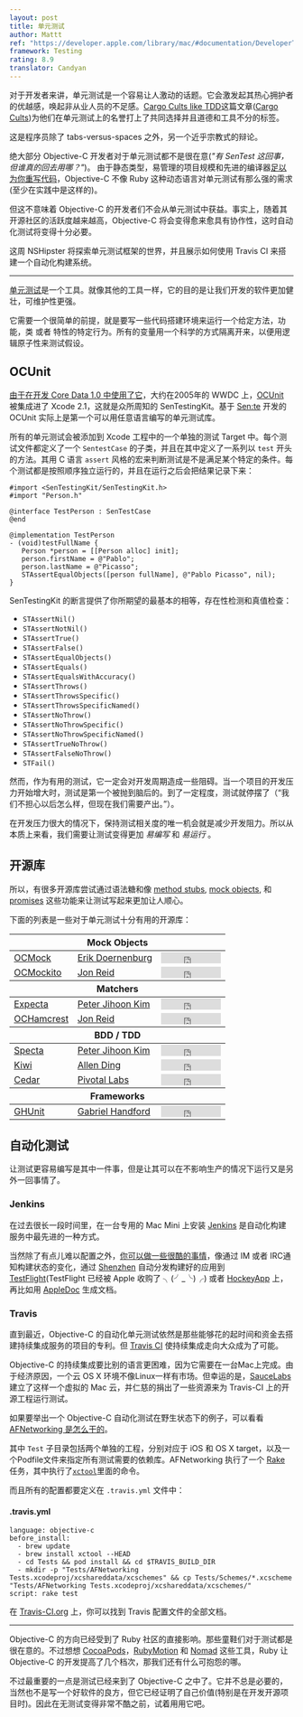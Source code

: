 ```yaml
---
layout: post
title: 单元测试
author: Mattt
ref: "https://developer.apple.com/library/mac/#documentation/DeveloperTools/Conceptual/UnitTesting/00-About_Unit_Testing/about.html"
framework: Testing
rating: 8.9
translator: Candyan
---
```


对于开发者来讲，单元测试是一个容易让人激动的话题。它会激发起其热心拥护者的优越感，唤起非从业人员的不足感。[Cargo Cults like TDD](http://ntoll.org/article/tdd-cargo-cult)这篇文章([Cargo Cults](http://zh.wikipedia.org/wiki/%E8%88%B9%E8%B2%A8%E5%B4%87%E6%8B%9C))为他们在单元测试上的名誉打上了共同选择并且道德和工具不分的标签。

这是程序员除了 tabs-versus-spaces 之外，另一个近乎宗教式的辩论。

绝大部分 Objective-C 开发者对于单元测试都不是很在意(_"有 SenTest 这回事，但谁真的回去用哪？"_)。
由于静态类型，易管理的项目规模和先进的编译器[足以为你重写代码](http://clang.llvm.org/doxygen/Rewriter_8h_source.html)，Objective-C 不像 Ruby 这种动态语言对单元测试有那么强的需求(至少在实践中是这样的)。

但这不意味着 Objective-C 的开发者们不会从单元测试中获益。事实上，随着其开源社区的活跃度越来越高，Objective-C 将会变得愈来愈具有协作性，这时自动化测试将变得十分必要。

这周 NSHipster 将探索单元测试框架的世界，并且展示如何使用 Travis CI 来搭建一个自动化构建系统。

---

[单元测试](https://zh.wikipedia.org/wiki/%E5%8D%95%E5%85%83%E6%B5%8B%E8%AF%95)是一个工具。就像其他的工具一样，它的目的是让我们开发的软件更加健壮，可维护性更强。

它需要一个很简单的前提，就是要写一些代码搭建环境来运行一个给定方法，功能，类 或者 特性的特定行为。所有的变量用一个科学的方式隔离开来，以便用逻辑原子性来测试假设。

## OCUnit

[由于在开发 Core Data 1.0 中使用了它](http://www.friday.com/bbum/2005/09/24/unit-testing)，大约在2005年的 WWDC 上，[OCUnit](http://www.sente.ch/software/ocunit/) 被集成进了 Xcode 2.1，这就是众所周知的 SenTestingKit。基于 [Sen:te](http://www.sente.ch) 开发的 OCUnit 实际上是第一个可以用任意语言编写的单元测试库。

所有的单元测试会被添加到 Xcode 工程中的一个单独的测试 Target 中。每个测试文件都定义了一个 `SentestCase` 的子类，并且在其中定义了一系列以 `test` 开头的方法。其用 C 语言 `assert` 风格的宏来判断测试是不是满足某个特定的条件。每个测试都是按照顺序独立运行的，并且在运行之后会把结果记录下来：

```objc
#import <SenTestingKit/SenTestingKit.h>
#import "Person.h"

@interface TestPerson : SenTestCase
@end

@implementation TestPerson
- (void)testFullName {
   Person *person = [[Person alloc] init];
   person.firstName = @"Pablo";
   person.lastName = @"Picasso";
   STAssertEqualObjects([person fullName], @"Pablo Picasso", nil);
}
```

SenTestingKit 的断言提供了你所期望的最基本的相等，存在性检测和真值检查：

- `STAssertNil()`
- `STAssertNotNil()`
- `STAssertTrue()`
- `STAssertFalse()`
- `STAssertEqualObjects()`
- `STAssertEquals()`
- `STAssertEqualsWithAccuracy()`
- `STAssertThrows()`
- `STAssertThrowsSpecific()`
- `STAssertThrowsSpecificNamed()`
- `STAssertNoThrow()`
- `STAssertNoThrowSpecific()`
- `STAssertNoThrowSpecificNamed()`
- `STAssertTrueNoThrow()`
- `STAssertFalseNoThrow()`
- `STFail()`


然而，作为有用的测试，它一定会对开发周期造成一些阻碍。当一个项目的开发压力开始增大时，测试是第一个被抛到脑后的。到了一定程度，测试就停摆了（“我们不担心以后怎么样，但现在我们需要产出。”）。

在开发压力很大的情况下，保持测试相关度的唯一机会就是减少开发阻力。所以从本质上来看，我们需要让测试变得更加 _易编写_ 和 _易运行_ 。

## 开源库

所以，有很多开源库尝试通过语法糖和像 [method stubs](https://en.wikipedia.org/wiki/Method_stub), [mock objects](https://en.wikipedia.org/wiki/Mock_object), 和 [promises](http://en.wikipedia.org/wiki/Futures_and_promises) 这些功能来让测试写起来更加让人顺心。

下面的列表是一些对于单元测试十分有用的开源库：

<table>
  <thead>
    <th colspan="3">Mock Objects</th>
  </thead>
  <tbody>
    <tr>
      <td><a href="https://github.com/erikdoe/ocmock">OCMock</a></td>
      <td><a href="https://github.com/erikdoe">Erik Doernenburg</a></td>
      <td><iframe src="http://ghbtns.com/github-btn.html?user=erikdoe&repo=ocmock&type=watch&count=true" allowtransparency="true" frameborder="0" scrolling="0" width="106" height="20"></iframe></td>
    </tr>
    <tr>
      <td><a href="https://github.com/jonreid/OCMockito">OCMockito</a></td>
      <td><a href="https://github.com/jonreid">Jon Reid</a></td>
      <td><iframe src="http://ghbtns.com/github-btn.html?user=jonreid&repo=OCMockito&type=watch&count=true" allowtransparency="true" frameborder="0" scrolling="0" width="106" height="20"></iframe></td>
    </tr>
  </tbody>

  <thead>
    <th colspan="3">Matchers</th>
  </thead>
  <tbody>
    <tr>
      <td><a href="https://github.com/specta/expecta">Expecta</a></td>
      <td><a href="https://github.com/petejkim">Peter Jihoon Kim</a></td>
      <td><iframe src="http://ghbtns.com/github-btn.html?user=specta&repo=expecta&type=watch&count=true" allowtransparency="true" frameborder="0" scrolling="0" width="106" height="20"></iframe></td>
    </tr>
    <tr>
      <td><a href="https://github.com/hamcrest/OCHamcrest">OCHamcrest</a></td>
      <td><a href="https://github.com/jonreid">Jon Reid</a></td>
      <td><iframe src="http://ghbtns.com/github-btn.html?user=hamcrest&repo=OCHamcrest&type=watch&count=true" allowtransparency="true" frameborder="0" scrolling="0" width="106" height="20"></iframe></td>
    </tr>
  </tbody>

  <thead>
    <th colspan="3">BDD / TDD</th>
  </thead>
  <tbody>
    <tr>
      <td><a href="https://github.com/specta/specta">Specta</a></td>
      <td><a href="https://github.com/petejkim">Peter Jihoon Kim</a></td>
      <td><iframe src="http://ghbtns.com/github-btn.html?user=specta&repo=specta&type=watch&count=true" allowtransparency="true" frameborder="0" scrolling="0" width="106" height="20"></iframe></td>
    </tr>
    <tr>
      <td><a href="https://github.com/allending/Kiwi">Kiwi</a></td>
      <td><a href="https://github.com/allending">Allen Ding</a></td>
      <td><iframe src="http://ghbtns.com/github-btn.html?user=allending&repo=Kiwi&type=watch&count=true" allowtransparency="true" frameborder="0" scrolling="0" width="106" height="20"></iframe></td>
    </tr>
    <tr>
      <td><a href="https://github.com/pivotal/cedar">Cedar</a></td>
      <td><a href="https://github.com/pivotal">Pivotal Labs</a></td>
      <td><iframe src="http://ghbtns.com/github-btn.html?user=pivotal&repo=cedar&type=watch&count=true" allowtransparency="true" frameborder="0" scrolling="0" width="106" height="20"></iframe></td>
    </tr>
  </tbody>

  <thead>
    <th colspan="3">Frameworks</th>
  </thead>
  <tbody>
    <tr>
      <td><a href="https://github.com/gabriel/gh-unit/">GHUnit</a></td>
      <td><a href="https://github.com/gabriel">Gabriel Handford</a></td>
      <td><iframe src="http://ghbtns.com/github-btn.html?user=gabriel&repo=gh-unit&type=watch&count=true" allowtransparency="true" frameborder="0" scrolling="0" width="106" height="20"></iframe></td>
    </tr>
  </tbody>
</table>

## 自动化测试

让测试更容易编写是其中一件事，但是让其可以在不影响生产的情况下运行又是另外一回事情了。

### Jenkins

在过去很长一段时间里，在一台专用的 Mac Mini 上安装 [Jenkins](http://jenkins-ci.org) 是自动化构建服务中最先进的一种方式。

当然除了有点儿难以配置之外，[你可以做一些很酷的事情](https://speakerdeck.com/subdigital/ios-build-automation-with-jenkins)，像通过 IM 或者 IRC通知构建状态的变化，通过 [Shenzhen](https://github.com/nomad/shenzhen) 自动分发构建好的应用到 [TestFlight](https://testflightapp.com/dashboard/)(TestFlight 已经被 Apple 收购了 ╮(╯_╰)╭) 或者 [HockeyApp](http://hockeyapp.net) 上，再比如用 [AppleDoc](http://gentlebytes.com/appledoc) 生成文档。

### Travis
直到最近，Objective-C 的自动化单元测试依然是那些能够花的起时间和资金去搭建持续集成服务的项目的专利。但 [Travis CI](https://travis-ci.org) 使持续集成走向大众成为了可能。

Objective-C 的持续集成要比别的语言更困难，因为它需要在一台Mac上完成。由于经济原因，一个云 OS X 环境不像Linux一样有市场。但幸运的是，[SauceLabs](https://saucelabs.com) 建立了这样一个虚拟的 Mac 云，并仁慈的捐出了一些资源来为 Travis-CI 上的开源工程运行测试。

如果要举出一个 Objective-C 自动化测试在野生状态下的例子，可以看看 [AFNetworking 是怎么干的](https://github.com/afnetworking/afnetworking#unit-tests)。

其中 `Test` 子目录包括两个单独的工程，分别对应于 iOS 和 OS X target，以及一个Podfile文件来指定所有测试需要的依赖库。AFNetworking 执行了一个 [Rake](http://rake.rubyforge.org) 任务，其中执行了[`xctool`](https://github.com/facebook/xctool)里面的命令。

而且所有的配置都要定义在 `.travis.yml` 文件中：

#### .travis.yml

```
language: objective-c
before_install:
  - brew update
  - brew install xctool --HEAD
  - cd Tests && pod install && cd $TRAVIS_BUILD_DIR
  - mkdir -p "Tests/AFNetworking Tests.xcodeproj/xcshareddata/xcschemes" && cp Tests/Schemes/*.xcscheme "Tests/AFNetworking Tests.xcodeproj/xcshareddata/xcschemes/"
script: rake test
```

在 [Travis-CI.org](http://about.travis-ci.org/docs/user/build-configuration/) 上，你可以找到 Travis 配置文件的全部文档。

---

Objective-C 的方向已经受到了 Ruby 社区的直接影响。那些童鞋们对于测试都是很在意的。不过想想 [CocoaPods](http://cocoapods.org)，[RubyMotion](http://www.rubymotion.com) 和 [Nomad](http://nomad-cli.com) 这些工具，Ruby 让 Objective-C 的开发提高了几个档次，那我们还有什么可抱怨的哪。

不过最重要的一点是测试已经来到了 Objective-C 之中了。它并不总是必要的，当然也不是写一个好软件的良方，但它已经证明了自己价值(特别是在开发开源项目时)。因此在无测试变得非常不酷之前，试着用用它吧。
